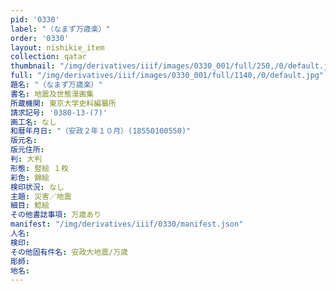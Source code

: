 ```yaml
---
pid: '0330'
label: "（なまず万歳楽）"
order: '0330'
layout: nishikie_item
collection: qatar
thumbnail: "/img/derivatives/iiif/images/0330_001/full/250,/0/default.jpg"
full: "/img/derivatives/iiif/images/0330_001/full/1140,/0/default.jpg"
題名: "（なまず万歳楽）"
書名: 地震及世態漫画集
所蔵機関: 東京大学史料編纂所
請求記号: '0380-13-(7)'
画工名: なし
和暦年月日: "（安政２年１０月）(18550100550)"
版元名: 
版元住所: 
判: 大判
形態: 竪絵 １枚
彩色: 錦絵
検印状況: なし
主題: 災害／地震
細目: 鯰絵
その他書誌事項: 万歳あり
manifest: "/img/derivatives/iiif/0330/manifest.json"
人名: 
検印: 
その他固有件名: 安政大地震/万歳
彫師: 
地名: 
---
```

